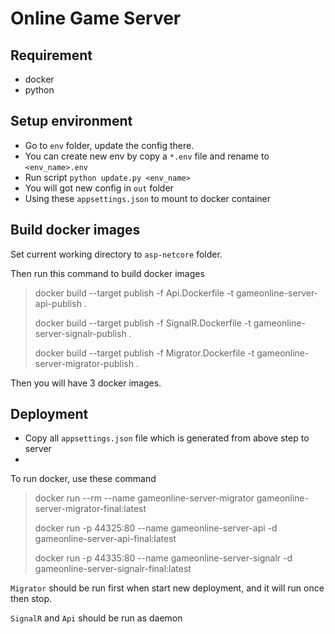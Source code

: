 # Online Game Server

## Requirement
* docker
* python

## Setup environment
* Go to `env` folder, update the config there.
* You can create new env by copy a `*.env` file and rename to `<env_name>.env`
* Run script `python update.py <env_name>`
* You will got new config in `out` folder
* Using these `appsettings.json` to mount to docker container

## Build docker images
Set current working directory to `asp-netcore` folder.

Then run this command to build docker images
> docker build --target publish -f Api.Dockerfile -t gameonline-server-api-publish .
>
> docker build --target publish -f SignalR.Dockerfile -t gameonline-server-signalr-publish .
>
> docker build --target publish -f Migrator.Dockerfile -t gameonline-server-migrator-publish .

Then you will have 3 docker images.

## Deployment
* Copy all `appsettings.json` file which is generated from above step to server
* 
To run docker, use these command

> docker run --rm --name gameonline-server-migrator gameonline-server-migrator-final:latest
> 
> docker run -p 44325:80 --name gameonline-server-api -d gameonline-server-api-final:latest
> 
> docker run -p 44335:80 --name gameonline-server-signalr -d gameonline-server-signalr-final:latest

`Migrator` should be run first when start new deployment, and it will run once then stop.

`SignalR` and `Api` should be run as daemon